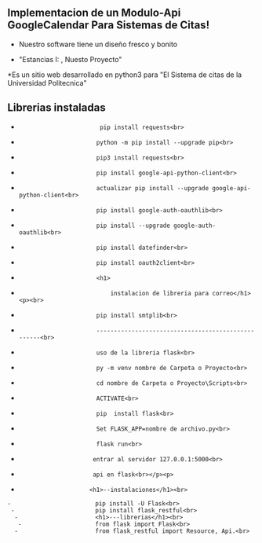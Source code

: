 ## Implementacion de un Modulo-Api GoogleCalendar Para Sistemas de Citas!
* Nuestro software tiene un diseño fresco y bonito  

* "Estancias I: , Nuesto Proyecto"

*Es un sitio web desarrollado en python3 para "El Sistema de citas de la Universidad Politecnica"

## Librerias instaladas
-                            pip install requests<br>
 -                           python -m pip install --upgrade pip<br>
 -                           pip3 install requests<br>
 -                           pip install google-api-python-client<br>
 -                           actualizar pip install --upgrade google-api-python-client<br>
 -                           pip install google-auth-oauthlib<br>
 -                           pip install --upgrade google-auth-oauthlib<br>
 -                           pip install datefinder<br>
 -                           pip install oauth2client<br>
 -                           <h1>
 -                               instalacion de libreria para correo</h1><p><br>
 -                           pip install smtplib<br>
 -                           ---------------------------------------------------<br>
 -                           uso de la libreria flask<br>
 -                           py -m venv nombre de Carpeta o Proyecto<br>
 -                           cd nombre de Carpeta o Proyecto\Scripts<br>
 -                           ACTIVATE<br>
 -                           pip  install flask<br>
 -                           Set FLASK_APP=nombre de archivo.py<br>
 -                           flask run<br>
  -                          entrar al servidor 127.0.0.1:5000<br>
  -                          api en flask<br></p><p>
   -                         <h1>--instalaciones</h1><br>
    -                        pip install -U Flask<br>
     -                       pip install flask_restful<br>
      -                      <h1>---librerias</h1><br>
       -                     from flask import Flask<br>
      -                      from flask_restful import Resource, Api.<br>